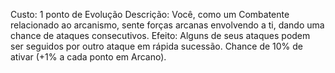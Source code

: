 Custo: 1 ponto de Evolução
Descrição: Você, como um Combatente relacionado ao arcanismo, sente forças arcanas envolvendo a ti, dando uma chance de ataques consecutivos.
Efeito: Alguns de seus ataques podem ser seguidos por outro ataque em rápida sucessão. Chance de 10% de ativar (+1% a cada ponto em Arcano).